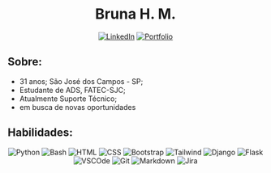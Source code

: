 <center><h1>Bruna H. M.</h1></center>

<center>

[![LinkedIn](https://img.shields.io/badge/linkedin-%230077B5.svg?style=for-the-badge&logo=linkedin&logoColor=white)](https://linkedin.com/in/bruna-hayashi-matsunaga-1b4a71324)
[![Portfolio](https://img.shields.io/badge/portfolio-20B2AA?style=for-the-badge)](https://brunahm.vercel.app)

</center>


## Sobre: 

<ul>
  <li>31 anos; São José dos Campos - SP;
  <li>Estudante de ADS, FATEC-SJC;
  <li>Atualmente Suporte Técnico;
  <li>em busca de novas oportunidades
</ul>

## Habilidades:
<center>

![Python](https://img.shields.io/badge/Python-c9c9c9?style=for-the-badge&logo=python)
![Bash](https://img.shields.io/badge/Bash-c9c9c9?style=for-the-badge&logo=gnubash)
![HTML](https://img.shields.io/badge/HTML-c9c9c9?style=for-the-badge&logo=html5)
![CSS](https://img.shields.io/badge/CSS-c9c9c9?style=for-the-badge&logo=css3)
![Bootstrap](https://img.shields.io/badge/Bootstrap-c9c9c9?style=for-the-badge&logo=bootstrap)
![Tailwind](https://img.shields.io/badge/TailwindCSS-c9c9c9?style=for-the-badge&logo=tailwindcss)
![Django](https://img.shields.io/badge/Django-c9c9c9?style=for-the-badge&logo=django)
![Flask](https://img.shields.io/badge/Flask-c9c9c9?style=for-the-badge&logo=flask)
![VSCOde](https://img.shields.io/badge/VIsualStudioCode-c9c9c9?style=for-the-badge&logo=)
![Git](https://img.shields.io/badge/Git-c9c9c9?style=for-the-badge&logo=git)
![Markdown](https://img.shields.io/badge/Markdown-c9c9c9?style=for-the-badge&logo=markdown)
![Jira](https://img.shields.io/badge/Jira-c9c9c9?style=for-the-badge&logo=jira)

</center>
